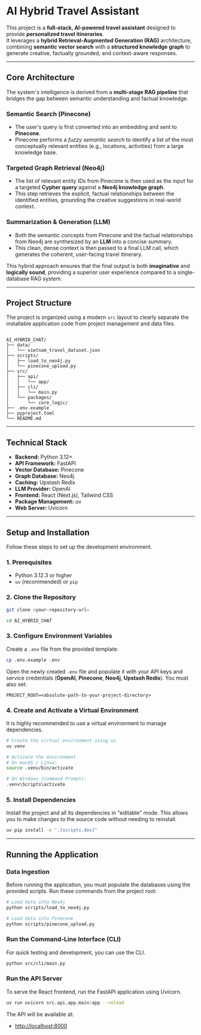 # AI Hybrid Travel Assistant

This project is a **full-stack, AI-powered travel assistant** designed to provide **personalized travel itineraries**.  
It leverages a **hybrid Retrieval-Augmented Generation (RAG)** architecture, combining **semantic vector search** with a **structured knowledge graph** to generate creative, factually grounded, and context-aware responses.

---

## Core Architecture

The system's intelligence is derived from a **multi-stage RAG pipeline** that bridges the gap between semantic understanding and factual knowledge.

### Semantic Search (Pinecone)
- The user's query is first converted into an embedding and sent to **Pinecone**.  
- Pinecone performs a *fuzzy semantic search* to identify a list of the most conceptually relevant entities (e.g., locations, activities) from a large knowledge base.

### Targeted Graph Retrieval (Neo4j)
- The list of relevant entity IDs from Pinecone is then used as the input for a targeted **Cypher query** against a **Neo4j knowledge graph**.  
- This step retrieves the explicit, factual relationships between the identified entities, grounding the creative suggestions in real-world context.

### Summarization & Generation (LLM)
- Both the semantic concepts from Pinecone and the factual relationships from Neo4j are synthesized by an **LLM** into a concise summary.  
- This clean, dense context is then passed to a final LLM call, which generates the coherent, user-facing travel itinerary.

This hybrid approach ensures that the final output is both **imaginative** and **logically sound**, providing a superior user experience compared to a single-database RAG system.

---

## Project Structure

The project is organized using a modern `src` layout to clearly separate the installable application code from project management and data files.

```

AI_HYBRID_CHAT/
├── data/
│   └── vietnam_travel_dataset.json
├── scripts/
│   ├── load_to_neo4j.py
│   └── pinecone_upload.py
├── src/
│   ├── api/
│   │   └── app/
│   ├── cli/
│   │   └── main.py
│   └── packages/
│       └── core_logic/
├── .env.example
├── pyproject.toml
└── README.md

````

---

## Technical Stack

- **Backend:** Python 3.12+  
- **API Framework:** FastAPI  
- **Vector Database:** Pinecone  
- **Graph Database:** Neo4j  
- **Caching:** Upstash Redis  
- **LLM Provider:** OpenAI  
- **Frontend:** React (Next.js), Tailwind CSS  
- **Package Management:** uv  
- **Web Server:** Uvicorn  

---

## Setup and Installation

Follow these steps to set up the development environment.

### 1. Prerequisites
- Python 3.12.3 or higher  
- `uv` (recommended) or `pip`

### 2. Clone the Repository
```bash
git clone <your-repository-url>

cd AI_HYBRID_CHAT

```


### 3. Configure Environment Variables

Create a `.env` file from the provided template:

```bash
cp .env.example .env
```

Open the newly created `.env` file and populate it with your API keys and service credentials (**OpenAI**, **Pinecone**, **Neo4j**, **Upstash Redis**).
You must also set:

```
PROJECT_ROOT=<absolute-path-to-your-project-directory>
```

### 4. Create and Activate a Virtual Environment

It is highly recommended to use a virtual environment to manage dependencies.

```bash
# Create the virtual environment using uv
uv venv

# Activate the environment
# On macOS / Linux:
source .venv/bin/activate

# On Windows (Command Prompt):
.venv\Scripts\activate
```

### 5. Install Dependencies

Install the project and all its dependencies in "editable" mode.
This allows you to make changes to the source code without needing to reinstall.

```bash
uv pip install -e ".[scripts,dev]"
```

---

## Running the Application

### Data Ingestion

Before running the application, you must populate the databases using the provided scripts.
Run these commands from the project root:

```bash
# Load data into Neo4j
python scripts/load_to_neo4j.py

# Load data into Pinecone
python scripts/pinecone_upload.py
```

### Run the Command-Line Interface (CLI)

For quick testing and development, you can use the CLI.

```bash
python src/cli/main.py
```

### Run the API Server

To serve the React frontend, run the FastAPI application using Uvicorn.

```bash
uv run uvicorn src.api.app.main:app --reload
```

The API will be available at:
* [http://localhost:8000](http://localhost:8000)
